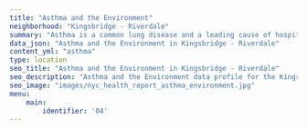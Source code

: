 ```yaml
---
title: "Asthma and the Environment"
neighborhood: "Kingsbridge - Riverdale"
summary: "Asthma is a common lung disease and a leading cause of hospitalizations for children under 15 years old. This report provides a summary of asthma indicators by neighborhood. It also describes housing and neighborhood characteristics that can make asthma worse."
data_json: "Asthma and the Environment in Kingsbridge - Riverdale"
content_yml: "asthma"
type: location
seo_title: "Asthma and the Environment in Kingsbridge - Riverdale"
seo_description: "Asthma and the Environment data profile for the Kingsbridge - Riverdale neighborhood of NYC."
seo_image: "images/nyc_health_report_asthma_environment.jpg"
menu:
    main:
        identifier: '04'
---
```

